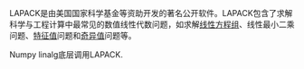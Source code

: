 LAPACK是由美国国家科学基金等资助开发的著名公开软件。LAPACK包含了求解科学与工程计算中最常见的数值线性代数问题，如求解[线性方程组](https://baike.baidu.com/item/%E7%BA%BF%E6%80%A7%E6%96%B9%E7%A8%8B%E7%BB%84)、线性最小二乘问题、[特征值](https://baike.baidu.com/item/%E7%89%B9%E5%BE%81%E5%80%BC)问题和[奇异值](https://baike.baidu.com/item/%E5%A5%87%E5%BC%82%E5%80%BC)问题等。



Numpy linalg底层调用LAPACK.

